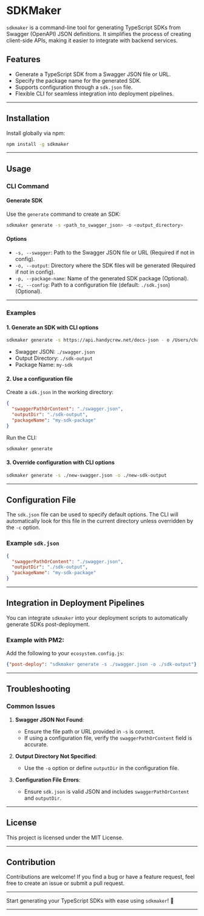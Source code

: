 # SDKMaker

`sdkmaker` is a command-line tool for generating TypeScript SDKs from Swagger (OpenAPI) JSON definitions. It simplifies the process of creating client-side APIs, making it easier to integrate with backend services.

## Features

- Generate a TypeScript SDK from a Swagger JSON file or URL.
- Specify the package name for the generated SDK.
- Supports configuration through a `sdk.json` file.
- Flexible CLI for seamless integration into deployment pipelines.

---

## Installation

Install globally via npm:

```bash
npm install -g sdkmaker
```

---

## Usage

### CLI Command

#### Generate SDK
Use the `generate` command to create an SDK:

```bash
sdkmaker generate -s <path_to_swagger_json> -o <output_directory>
```

#### Options
- `-s, --swagger`: Path to the Swagger JSON file or URL (Required if not in config).
- `-o, --output`: Directory where the SDK files will be generated (Required if not in config).
- `-p, --package-name`: Name of the generated SDK package (Optional).
- `-c, --config`: Path to a configuration file (default: `./sdk.json`) (Optional).

---

### Examples

#### 1. Generate an SDK with CLI options
```bash
sdkmaker generate -s https://api.handycrew.net/docs-json - o /Users/chatis/projects/sdkmaker/sdk-maker-test/__sdk_ouitput -p @handy-crew-sdk/ts
```

- Swagger JSON: `./swagger.json`
- Output Directory: `./sdk-output`
- Package Name: `my-sdk`

#### 2. Use a configuration file
Create a `sdk.json` in the working directory:

```json
{
  "swaggerPathOrContent": "./swagger.json",
  "outputDir": "./sdk-output",
  "packageName": "my-sdk-package"
}
```

Run the CLI:
```bash
sdkmaker generate
```

#### 3. Override configuration with CLI options
```bash
sdkmaker generate -s ./new-swagger.json -o ./new-sdk-output
```

---

## Configuration File

The `sdk.json` file can be used to specify default options. The CLI will automatically look for this file in the current directory unless overridden by the `-c` option.

### Example `sdk.json`
```json
{
  "swaggerPathOrContent": "./swagger.json",
  "outputDir": "./sdk-output",
  "packageName": "my-sdk-package"
}
```

---

## Integration in Deployment Pipelines

You can integrate `sdkmaker` into your deployment scripts to automatically generate SDKs post-deployment.

### Example with PM2:
Add the following to your `ecosystem.config.js`:

```json
{"post-deploy": "sdkmaker generate -s ./swagger.json -o ./sdk-output"}
```

---

## Troubleshooting

### Common Issues

1. **Swagger JSON Not Found**:
    - Ensure the file path or URL provided in `-s` is correct.
    - If using a configuration file, verify the `swaggerPathOrContent` field is accurate.

2. **Output Directory Not Specified**:
    - Use the `-o` option or define `outputDir` in the configuration file.

3. **Configuration File Errors**:
    - Ensure `sdk.json` is valid JSON and includes `swaggerPathOrContent` and `outputDir`.

---

## License

This project is licensed under the MIT License.

---

## Contribution

Contributions are welcome! If you find a bug or have a feature request, feel free to create an issue or submit a pull request.

---

Start generating your TypeScript SDKs with ease using `sdkmaker`! 🎉

--- 
